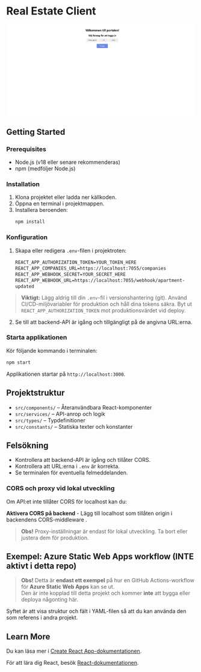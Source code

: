 # Real Estate Client
![Demo](./Demo.gif)
## Getting Started

### Prerequisites
- Node.js (v18 eller senare rekommenderas)
- npm (medföljer Node.js)

### Installation
1. Klona projektet eller ladda ner källkoden.
2. Öppna en terminal i projektmappen.
3. Installera beroenden:
	```bash
	npm install
	```

### Konfiguration
1. Skapa eller redigera `.env`-filen i projektroten:
	```env
	REACT_APP_AUTHORIZATION_TOKEN=YOUR_TOKEN_HERE
	REACT_APP_COMPANIES_URL=https://localhost:7055/companies
    REACT_APP_WEBHOOK_SECRET=YOUR_SECRET_HERE
    REACT_APP_WEBHOOK_URL=https://localhost:7055/webhook/apartment-updated
	```
  > **Viktigt:** Lägg aldrig till din `.env`-fil i versionshantering (git). Använd CI/CD-miljövariabler för produktion och håll dina tokens säkra.
  > Byt ut `REACT_APP_AUTHORIZATION_TOKEN` mot produktionsvärdet vid deploy.

2. Se till att backend-API är igång och tillgängligt på de angivna URL:erna.

### Starta applikationen
Kör följande kommando i terminalen:
```bash
npm start
```
Applikationen startar på `http://localhost:3000`.

## Projektstruktur
- `src/components/` – Återanvändbara React-komponenter
- `src/services/` – API-anrop och logik
- `src/types/` – Typdefinitioner
- `src/constants/` – Statiska texter och konstanter

## Felsökning
- Kontrollera att backend-API är igång och tillåter CORS.
- Kontrollera att URL:erna i `.env` är korrekta.
- Se terminalen för eventuella felmeddelanden.

### CORS och proxy vid lokal utveckling

Om API:et inte tillåter CORS för localhost kan du:

**Aktivera CORS på backend**
	- Lägg till localhost som tillåten origin i backendens CORS-middleware .

> **Obs!** Proxy-inställningar är endast för lokal utveckling. Ta bort eller justera dem för produktion.

## Exempel: Azure Static Web Apps workflow (INTE aktivt i detta repo)

> **Obs!** Detta är **endast ett exempel** på hur en GitHub Actions-workflow för **Azure Static Web Apps** kan se ut.  
> Den är inte kopplad till detta projekt och kommer **inte** att bygga eller deploya någonting här.

Syftet är att visa struktur och fält i YAML-filen så att du kan använda den som referens i andra projekt.


## Learn More

Du kan läsa mer i [Create React App-dokumentationen](https://create-react-app.dev/docs/getting-started).

För att lära dig React, besök [React-dokumentationen](https://react.dev/).
